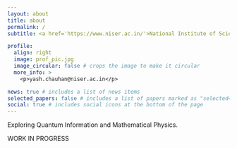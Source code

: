 ```yaml
---
layout: about
title: about
permalink: /
subtitle: <a href='https://www.niser.ac.in/'>National Institute of Science Education and Research</a> | Undergraduate Physics Major

profile:
  align: right
  image: prof_pic.jpg
  image_circular: false # crops the image to make it circular
  more_info: >
    <p>yash.chauhan@niser.ac.in</p>

news: true # includes a list of news items
selected_papers: false # includes a list of papers marked as "selected={true}"
social: true # includes social icons at the bottom of the page
---
```


Exploring Quantum Information and Mathematical Physics.

<p>WORK IN PROGRESS</p>
